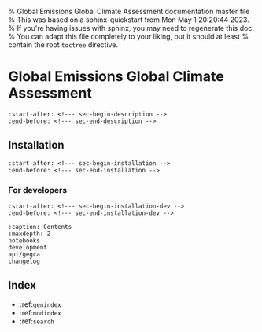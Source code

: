 % Global Emissions Global Climate Assessment documentation master file
% This was based on a sphinx-quickstart from Mon May  1 20:20:44 2023.
% If you're having issues with sphinx, you may need to regenerate this doc.
% You can adapt this file completely to your liking, but it should at least
% contain the root `toctree` directive.

# Global Emissions Global Climate Assessment

```{include} ../../README.md
:start-after: <!--- sec-begin-description -->
:end-before: <!--- sec-end-description -->
```

## Installation

```{include} ../../README.md
:start-after: <!--- sec-begin-installation -->
:end-before: <!--- sec-end-installation -->
```

### For developers

```{include} ../../README.md
:start-after: <!--- sec-begin-installation-dev -->
:end-before: <!--- sec-end-installation-dev -->
```

```{toctree}
:caption: Contents
:maxdepth: 2
notebooks
development
api/gegca
changelog
```

Index
-----

- :ref:`genindex`
- :ref:`modindex`
- :ref:`search`
